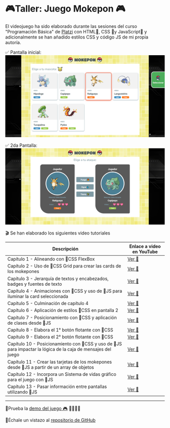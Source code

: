 # 🎮Taller: Juego Mokepon 🎮

El videojuego ha sido elaborado durante las sesiones del curso "Programación Básica" de [Platzi](https://platzi.com) con  HTML🧡, CSS 💙y JavaScript💛 y adicionalmente se han añadido estilos CSS y código JS de mi propia autoría.

✅ Pantalla inicial:
![Vista principal](./images/Pantalla1.png)

✅ 2da Pantalla:
![Vista principal](./images/Pantalla2.png)

🎬 Se han elaborado los siguientes video tutoriales

|Descripción             |Enlace a video en YouTube                                                |
|----------------|-------------------------------|
|Capítulo 1 - Alineando con 💙CSS FlexBox|[Ver 👀](https://youtu.be/0R4ViLlMq9I?si=IdxAfPmlr9Y6sLRo)       |
|Capítulo 2  - Uso de 💙CSS Grid para crear las cards de los mokepones|[Ver 👀](https://youtu.be/B9RNBucB60U?si=hIEOE5eV7RrE_SpN)        |
|Capítulo 3  - Jerarquía de textos y encabezados, badges y fuentes de texto|[Ver 👀](https://youtu.be/3fUl04cOGKg?si=ntvOJmba5lgKCqiL)     
|Capítulo 4  - Animaciones con 💙CSS y uso de 💛JS para iluminar la card seleccionada|[Ver 👀](https://youtu.be/OkeeJejQ9g8?si=YoSi54D_9kWKhNZg)       |
|Capítulo 5  - Culminación de capítulo 4 |[Ver 👀](https://youtu.be/4GR0OuFKqq8?si=oojbDTB3WBh7m7m8)       |
|Capítulo 6  - Aplicación de estilos 💙CSS en pantalla 2 |[Ver 👀](https://youtu.be/NGGX1m3ellI?si=-TEiXNN2ncYbSIsb)       |
|Capítulo 7  - Posicionamiento con 💙CSS y aplicación de clases desde 💛JS |[Ver 👀](https://youtu.be/oF-fBLxPH2s?si=s1TrdYTDFGAcMXaE)       |
|Capítulo 8  - Elabora el 1° botón flotante con 💙CSS |[Ver 👀](https://youtu.be/odPlaMx92D8?si=3KVEQWf-FWtUJ-x1)       |
|Capítulo 9  - Elabora el 2° botón flotante con 💙CSS|[Ver 👀](https://youtu.be/coZcP_HOtCU?si=giGbhzTKdEZ4JMrR)       |
|Capítulo 10  - Posicionamiento con 💙CSS y uso de 💛JS para impactar la lógica de la caja de mensajes del juego |[Ver 👀](https://youtu.be/oZpMokqk_d0?si=Mctz2twihj9inixg)       |
|Capítulo 11  - Crear las tarjetas de los mokepones desde 💛JS a partir de un array de objetos |[Ver 👀](https://youtu.be/xUafUriu-20?si=motjhncpy03B1swc)       |
|Capítulo 12  - Incorpora un Sistema de vidas gráfico para el juego con 💛JS |[Ver 👀](https://youtu.be/v26ISiQKu_o?si=VrfMsrqvsKG3l23r)       |
|Capítulo 13  - Pasar información entre pantallas utilizando 💛JS |[Ver 👀](https://youtu.be/eQ29pQ3kIbc?si=9C2Yb24tCadZpMP0)       |

_________

📌Prueba la [demo del juego 🎮](https://raulsr92.github.io/Proyecto-mokepon-platzi/mokepon) 🦔🐇🐖🦨

📌Échale un vistazo al [repositorio de GitHub](https://github.com/raulsr92/Proyecto-mokepon-platzi)  

